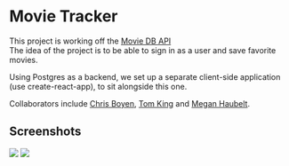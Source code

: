 # Movie Tracker

This project is working off the [Movie DB API](https://www.themoviedb.org/documentation/api)  
The idea of the project is to be able to sign in as a user and save favorite movies.

Using Postgres as a backend, we set up a separate client-side application (use create-react-app), to sit alongside this one.

Collaborators include [Chris Boyen](https://github.com/chrisboylen "Chris Boyen"), [Tom King](https://github.com/"tomkingkong") and [Megan Haubelt](https://github.com/Haub "Megan Haubelt").

## Screenshots

<img src="https://raw.githubusercontent.com/tomkingkong/movie-tracker/master/src/images/hankstracker1.png" />
<img src="https://raw.githubusercontent.com/tomkingkong/movie-tracker/master/src/images/hankstracker2.png" />


